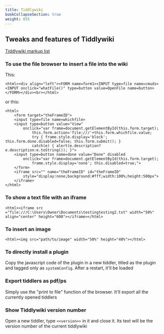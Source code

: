 ```yaml
---
title: Tiddlywiki
bookCollapseSection: true
weight: 855
---
```


## Tweaks and features of Tiddlywiki

[Tiddlywiki markup list](http://tiddlywiki.org/bags/tiddlywiki_public/tiddlers/TiddlyWiki%20Markup.html)

### To use the file browser to insert a file into the wiki

This:

    <html><div align="left"><FORM name=form1><INPUT type=file name=cmuds> <INPUT onclick="whatFile()" type=button value=OpenFile name=button></FORM></div><br></html>

or this:

    <html>
	    <form target="theFrameID">
	    <input type=file name=whichfile>
	    <input type=button value="View"
		    onclick="var frame=document.getElementById(this.form.target);
			    this.form.action='file:///'+this.form.whichfile.value;
			    try { frame.style.display='block'; this.form.done.disabled=false; this.form.submit(); }
			    catch(e) { alert(e.description?e.description:e.toString()); }">
	    <input type=button name=done value="Done" disabled 
		    onclick="var frame=document.getElementById(this.form.target);
			    frame.style.display='none'; this.disabled=true;">
	    </form>
	    <iframe src="" name="theFrameID" id="theFrameID"
		    style="display:none;background:#fff;width:100%;height:500px">
	    </iframe>
    </html>

### To show a text file with an iframe

    <html><iframe src ="file:///C:\Users\Owner\Documents\testingtesting2.txt" width="50%" align="center" height="600"></iframe></html>

### To insert an image

    <html><img src="path/to/image" width="50%" height="40%"></html>

### To directly install a plugin

Copy the javascript code of the plugin in a new tiddler, titled as the plugin and tagged only as `systemConfig`. After a restart, it'll be loaded

### Export tiddlers as pdf/ps

Simply use the "print to file" function of the browser. It'll export all the currently opened tiddlers

### Show Tiddlywiki version number

Open a new tiddler, type `<<version>>` in it and close it. Its text will be the version number of the current tiddlywiki

